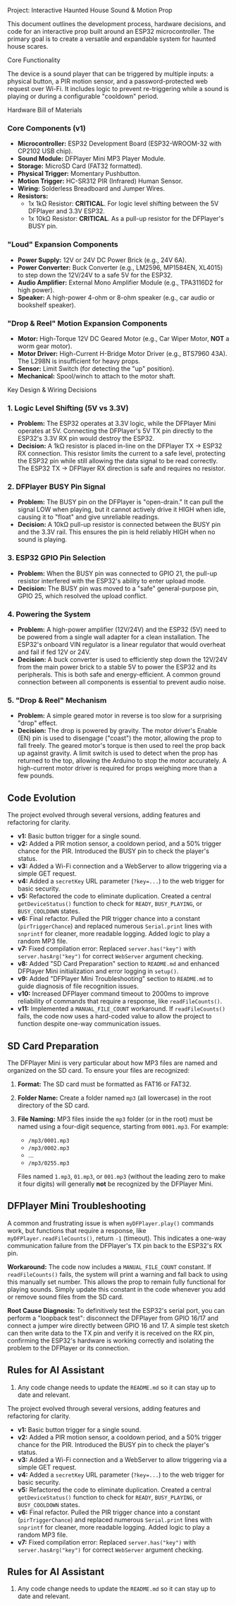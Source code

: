 Project: Interactive Haunted House Sound & Motion Prop

This document outlines the development process, hardware decisions, and code for an interactive prop built around an ESP32 microcontroller. The primary goal is to create a versatile and expandable system for haunted house scares.

Core Functionality

The device is a sound player that can be triggered by multiple inputs: a physical button, a PIR motion sensor, and a password-protected web request over Wi-Fi. It includes logic to prevent re-triggering while a sound is playing or during a configurable "cooldown" period.

Hardware Bill of Materials

### Core Components (v1)
*   **Microcontroller:** ESP32 Development Board (ESP32-WROOM-32 with CP2102 USB chip).
*   **Sound Module:** DFPlayer Mini MP3 Player Module.
*   **Storage:** MicroSD Card (FAT32 formatted).
*   **Physical Trigger:** Momentary Pushbutton.
*   **Motion Trigger:** HC-SR312 PIR (Infrared) Human Sensor.
*   **Wiring:** Solderless Breadboard and Jumper Wires.
*   **Resistors:**
    *   1x 1kΩ Resistor: **CRITICAL**. For logic level shifting between the 5V DFPlayer and 3.3V ESP32.
    *   1x 10kΩ Resistor: **CRITICAL**. As a pull-up resistor for the DFPlayer's BUSY pin.

### "Loud" Expansion Components
*   **Power Supply:** 12V or 24V DC Power Brick (e.g., 24V 6A).
*   **Power Converter:** Buck Converter (e.g., LM2596, MP1584EN, XL4015) to step down the 12V/24V to a safe 5V for the ESP32.
*   **Audio Amplifier:** External Mono Amplifier Module (e.g., TPA3116D2 for high power).
*   **Speaker:** A high-power 4-ohm or 8-ohm speaker (e.g., car audio or bookshelf speaker).

### "Drop & Reel" Motion Expansion Components
*   **Motor:** High-Torque 12V DC Geared Motor (e.g., Car Wiper Motor, **NOT** a worm gear motor).
*   **Motor Driver:** High-Current H-Bridge Motor Driver (e.g., BTS7960 43A). The L298N is insufficient for heavy props.
*   **Sensor:** Limit Switch (for detecting the "up" position).
*   **Mechanical:** Spool/winch to attach to the motor shaft.

Key Design & Wiring Decisions

### 1. Logic Level Shifting (5V vs 3.3V)
*   **Problem:** The ESP32 operates at 3.3V logic, while the DFPlayer Mini operates at 5V. Connecting the DFPlayer's 5V TX pin directly to the ESP32's 3.3V RX pin would destroy the ESP32.
*   **Decision:** A 1kΩ resistor is placed in-line on the DFPlayer TX -> ESP32 RX connection. This resistor limits the current to a safe level, protecting the ESP32 pin while still allowing the data signal to be read correctly. The ESP32 TX -> DFPlayer RX direction is safe and requires no resistor.

### 2. DFPlayer BUSY Pin Signal
*   **Problem:** The BUSY pin on the DFPlayer is "open-drain." It can pull the signal LOW when playing, but it cannot actively drive it HIGH when idle, causing it to "float" and give unreliable readings.
*   **Decision:** A 10kΩ pull-up resistor is connected between the BUSY pin and the 3.3V rail. This ensures the pin is held reliably HIGH when no sound is playing.

### 3. ESP32 GPIO Pin Selection
*   **Problem:** When the BUSY pin was connected to GPIO 21, the pull-up resistor interfered with the ESP32's ability to enter upload mode.
*   **Decision:** The BUSY pin was moved to a "safe" general-purpose pin, GPIO 25, which resolved the upload conflict.

### 4. Powering the System
*   **Problem:** A high-power amplifier (12V/24V) and the ESP32 (5V) need to be powered from a single wall adapter for a clean installation. The ESP32's onboard VIN regulator is a linear regulator that would overheat and fail if fed 12V or 24V.
*   **Decision:** A buck converter is used to efficiently step down the 12V/24V from the main power brick to a stable 5V to power the ESP32 and its peripherals. This is both safe and energy-efficient. A common ground connection between all components is essential to prevent audio noise.

### 5. "Drop & Reel" Mechanism
*   **Problem:** A simple geared motor in reverse is too slow for a surprising "drop" effect.
*   **Decision:** The drop is powered by gravity. The motor driver's Enable (EN) pin is used to disengage ("coast") the motor, allowing the prop to fall freely. The geared motor's torque is then used to reel the prop back up against gravity. A limit switch is used to detect when the prop has returned to the top, allowing the Arduino to stop the motor accurately. A high-current motor driver is required for props weighing more than a few pounds.

## Code Evolution

The project evolved through several versions, adding features and refactoring for clarity.

*   **v1:** Basic button trigger for a single sound.
*   **v2:** Added a PIR motion sensor, a cooldown period, and a 50% trigger chance for the PIR. Introduced the BUSY pin to check the player's status.
*   **v3:** Added a Wi-Fi connection and a WebServer to allow triggering via a simple GET request.
*   **v4:** Added a `secretKey` URL parameter (`?key=...`) to the web trigger for basic security.
*   **v5:** Refactored the code to eliminate duplication. Created a central `getDeviceStatus()` function to check for `READY`, `BUSY_PLAYING`, or `BUSY_COOLDOWN` states.
*   **v6:** Final refactor. Pulled the PIR trigger chance into a constant (`pirTriggerChance`) and replaced numerous `Serial.print` lines with `snprintf` for cleaner, more readable logging. Added logic to play a random MP3 file.
*   **v7:** Fixed compilation error: Replaced `server.has("key")` with `server.hasArg("key")` for correct `WebServer` argument checking.
*   **v8:** Added "SD Card Preparation" section to `README.md` and enhanced DFPlayer Mini initialization and error logging in `setup()`.
*   **v9:** Added "DFPlayer Mini Troubleshooting" section to `README.md` to guide diagnosis of file recognition issues.
*   **v10:** Increased DFPlayer command timeout to 2000ms to improve reliability of commands that require a response, like `readFileCounts()`.
*   **v11:** Implemented a `MANUAL_FILE_COUNT` workaround. If `readFileCounts()` fails, the code now uses a hard-coded value to allow the project to function despite one-way communication issues.

## SD Card Preparation

The DFPlayer Mini is very particular about how MP3 files are named and organized on the SD card. To ensure your files are recognized:

1.  **Format:** The SD card must be formatted as FAT16 or FAT32.
2.  **Folder Name:** Create a folder named `mp3` (all lowercase) in the root directory of the SD card.
3.  **File Naming:** MP3 files inside the `mp3` folder (or in the root) must be named using a four-digit sequence, starting from `0001.mp3`. For example:
    *   `/mp3/0001.mp3`
    *   `/mp3/0002.mp3`
    *   ...
    *   `/mp3/0255.mp3`

    Files named `1.mp3`, `01.mp3`, or `001.mp3` (without the leading zero to make it four digits) will generally **not** be recognized by the DFPlayer Mini.

## DFPlayer Mini Troubleshooting

A common and frustrating issue is when `myDFPlayer.play()` commands work, but functions that require a response, like `myDFPlayer.readFileCounts()`, return `-1` (timeout). This indicates a one-way communication failure from the DFPlayer's TX pin back to the ESP32's RX pin.

**Workaround:** The code now includes a `MANUAL_FILE_COUNT` constant. If `readFileCounts()` fails, the system will print a warning and fall back to using this manually set number. This allows the prop to remain fully functional for playing sounds. Simply update this constant in the code whenever you add or remove sound files from the SD card.

**Root Cause Diagnosis:** To definitively test the ESP32's serial port, you can perform a "loopback test": disconnect the DFPlayer from GPIO 16/17 and connect a jumper wire directly between GPIO 16 and 17. A simple test sketch can then write data to the TX pin and verify it is received on the RX pin, confirming the ESP32's hardware is working correctly and isolating the problem to the DFPlayer or its connection.

## Rules for AI Assistant

1.  Any code change needs to update the `README.md` so it can stay up to date and relevant.



The project evolved through several versions, adding features and refactoring for clarity.

*   **v1:** Basic button trigger for a single sound.
*   **v2:** Added a PIR motion sensor, a cooldown period, and a 50% trigger chance for the PIR. Introduced the BUSY pin to check the player's status.
*   **v3:** Added a Wi-Fi connection and a WebServer to allow triggering via a simple GET request.
*   **v4:** Added a `secretKey` URL parameter (`?key=...`) to the web trigger for basic security.
*   **v5:** Refactored the code to eliminate duplication. Created a central `getDeviceStatus()` function to check for `READY`, `BUSY_PLAYING`, or `BUSY_COOLDOWN` states.
*   **v6:** Final refactor. Pulled the PIR trigger chance into a constant (`pirTriggerChance`) and replaced numerous `Serial.print` lines with `snprintf` for cleaner, more readable logging. Added logic to play a random MP3 file.
*   **v7:** Fixed compilation error: Replaced `server.has("key")` with `server.hasArg("key")` for correct `WebServer` argument checking.

## Rules for AI Assistant

1.  Any code change needs to update the `README.md` so it can stay up to date and relevant.